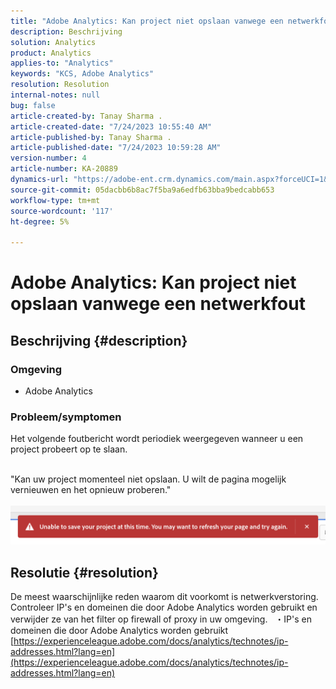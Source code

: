 ```yaml
---
title: "Adobe Analytics: Kan project niet opslaan vanwege een netwerkfout"
description: Beschrijving
solution: Analytics
product: Analytics
applies-to: "Analytics"
keywords: "KCS, Adobe Analytics"
resolution: Resolution
internal-notes: null
bug: false
article-created-by: Tanay Sharma .
article-created-date: "7/24/2023 10:55:40 AM"
article-published-by: Tanay Sharma .
article-published-date: "7/24/2023 10:59:28 AM"
version-number: 4
article-number: KA-20889
dynamics-url: "https://adobe-ent.crm.dynamics.com/main.aspx?forceUCI=1&pagetype=entityrecord&etn=knowledgearticle&id=96e8609b-102a-ee11-bdf4-6045bd006239"
source-git-commit: 05dacbb6b8ac7f5ba9a6edfb63bba9bedcabb653
workflow-type: tm+mt
source-wordcount: '117'
ht-degree: 5%

---
```


# Adobe Analytics: Kan project niet opslaan vanwege een netwerkfout

## Beschrijving {#description}


### Omgeving

- Adobe Analytics


### Probleem/symptomen

Het volgende foutbericht wordt periodiek weergegeven wanneer u een project probeert op te slaan.

<br>&quot;Kan uw project momenteel niet opslaan. U wilt de pagina mogelijk vernieuwen en het opnieuw proberen.&quot;<br><br>![](assets/___97e8609b-102a-ee11-bdf4-6045bd006239___.png)

## Resolutie {#resolution}


De meest waarschijnlijke reden waarom dit voorkomt is netwerkverstoring. Controleer IP&#39;s en domeinen die door Adobe Analytics worden gebruikt en verwijder ze van het filter op firewall of proxy in uw omgeving.
 
・IP&#39;s en domeinen die door Adobe Analytics worden gebruikt
[https://experienceleague.adobe.com/docs/analytics/technotes/ip-addresses.html?lang=en](https://experienceleague.adobe.com/docs/analytics/technotes/ip-addresses.html?lang=en)
